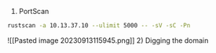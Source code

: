 1) PortScan
```bash
rustscan -a 10.13.37.10 --ulimit 5000 -- -sV -sC -Pn
```
![[Pasted image 20230913115945.png]]
2) Digging the domain
```bash

```
